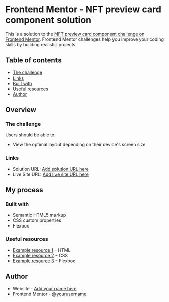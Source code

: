 # Frontend Mentor - NFT preview card component solution

This is a solution to the [NFT preview card component challenge on Frontend Mentor](https://github.com/BarbareUgrekhelidze/NFT-preview-card-component-main.git). Frontend Mentor challenges help you improve your coding skills by building realistic projects. 

## Table of contents

  - [The challenge](#the-challenge)
  - [Links](#links)
  - [Built with](#built-with)
  - [Useful resources](#useful-resources)
- [Author](#author)

## Overview

### The challenge

Users should be able to:

- View the optimal layout depending on their device's screen size

### Links

- Solution URL: [Add solution URL here](https://github.com/BarbareUgrekhelidze/NFT-preview-card-component-main.git)
- Live Site URL: [Add live site URL here](https://BarbareUgrekhelidze.github.io/NFT-preview-card-component-main/)

## My process

### Built with

- Semantic HTML5 markup
- CSS custom properties
- Flexbox

### Useful resources

- [Example resource 1](https://youtu.be/UB1O30fR-EE) - HTML
- [Example resource 2](https://youtu.be/yfoY53QXEnI) - CSS
- [Example resource 3](https://youtu.be/3YW65K6LcIA) - Flexbox

## Author

- Website - [Add your name here](https://BarbareUgrekhelidze.github.io/NFT-preview-card-component-main/)
- Frontend Mentor - [@yourusername](https://www.frontendmentor.io/settings)



